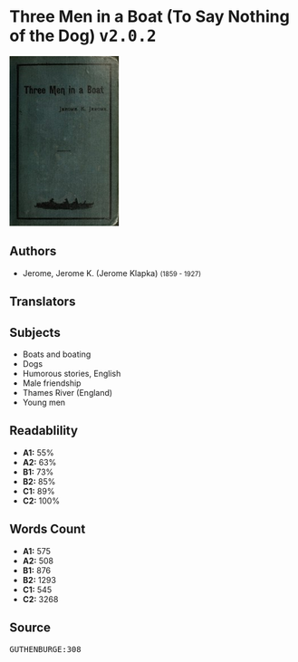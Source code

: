 # Three Men in a Boat (To Say Nothing of the Dog) <kbd>v2.0.2</kbd>

![](./cover.medium.jpg "")

## Authors


 - Jerome, Jerome K. (Jerome Klapka) <small>(1859 - 1927)</small>

## Translators



## Subjects


 - Boats and boating
 - Dogs
 - Humorous stories, English
 - Male friendship
 - Thames River (England)
 - Young men

## Readablility


 - **A1:** 55%
 - **A2:** 63%
 - **B1:** 73%
 - **B2:** 85%
 - **C1:** 89%
 - **C2:** 100%

## Words Count


 - **A1:** 575
 - **A2:** 508
 - **B1:** 876
 - **B2:** 1293
 - **C1:** 545
 - **C2:** 3268

## Source


<kbd>GUTHENBURGE:308</kbd>
